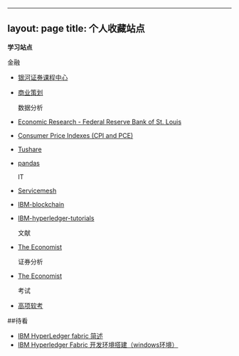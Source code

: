 ---
layout: page
title: 个人收藏站点
--

**学习站点**

   金融
- [银河证券课程中心](http://chinastock.21tb.com)
- [商业策划](http://sim.cesim.cn)


   数据分析
- [Economic Research - Federal Reserve Bank of St. Louis](https://research.stlouisfed.org/)      
- [Consumer Price Indexes (CPI and PCE)](https://fred.stlouisfed.org/series/CPIAUCSL)
- [Tushare](http://tushare.waditu.com/)
- [pandas](http://pandas.pydata.org/pandas-docs/stable/index.html ) 
    
    
   IT
- [Servicemesh](http://www.servicemesh.cn/)
- [IBM-blockchain](https://www.ibm.com/blockchain)
- [IBM-hyperledger-tutorials](http://hyperledger-fabric.readthedocs.io/en/latest/tutorials.html)  

    
   文献
- [The Economist](https://xmuplus.github.io/)

   
   证券分析
- [The Economist](http://stockpage.10jqka.com.cn/)

   考试
- [高项软考](http://www.bjrbj.gov.cn/)   




##待看

- [IBM HyperLedger fabric 简述](http://www.8btc.com/ibm-hyperledger-fabric)
- [IBM Hyperledger Fabric 开发环境搭建（windows环境）](http://blog.csdn.net/vinsuan1993/article/details/73725976)

